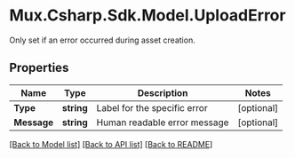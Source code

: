 # Mux.Csharp.Sdk.Model.UploadError
Only set if an error occurred during asset creation.

## Properties

Name | Type | Description | Notes
------------ | ------------- | ------------- | -------------
**Type** | **string** | Label for the specific error | [optional] 
**Message** | **string** | Human readable error message | [optional] 

[[Back to Model list]](../README.md#documentation-for-models) [[Back to API list]](../README.md#documentation-for-api-endpoints) [[Back to README]](../README.md)

